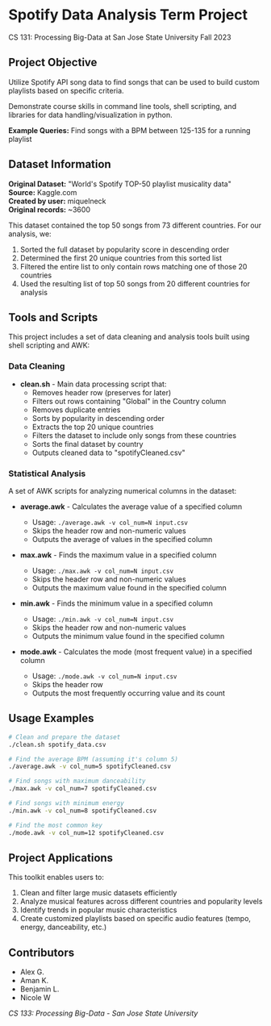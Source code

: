 # Spotify Data Analysis Term Project 
CS 131: Processing Big-Data at San Jose State University Fall 2023

## Project Objective

Utilize Spotify API song data to find songs that can be used to build custom playlists based on specific criteria.

Demonstrate course skills in command line tools, shell scripting, and libraries for data handling/visualization in python.

**Example Queries:** Find songs with a BPM between 125-135 for a running playlist

## Dataset Information

**Original Dataset:** "World's Spotify TOP-50 playlist musicality data"  
**Source:** Kaggle.com  
**Created by user:** miquelneck  
**Original records:** ~3600  

This dataset contained the top 50 songs from 73 different countries. For our analysis, we:
1. Sorted the full dataset by popularity score in descending order
2. Determined the first 20 unique countries from this sorted list
3. Filtered the entire list to only contain rows matching one of those 20 countries
4. Used the resulting list of top 50 songs from 20 different countries for analysis

## Tools and Scripts

This project includes a set of data cleaning and analysis tools built using shell scripting and AWK:

### Data Cleaning

- **clean.sh** - Main data processing script that:
  - Removes header row (preserves for later)
  - Filters out rows containing "Global" in the Country column
  - Removes duplicate entries
  - Sorts by popularity in descending order
  - Extracts the top 20 unique countries
  - Filters the dataset to include only songs from these countries
  - Sorts the final dataset by country
  - Outputs cleaned data to "spotifyCleaned.csv"

### Statistical Analysis

A set of AWK scripts for analyzing numerical columns in the dataset:

- **average.awk** - Calculates the average value of a specified column
  - Usage: `./average.awk -v col_num=N input.csv`
  - Skips the header row and non-numeric values
  - Outputs the average of values in the specified column

- **max.awk** - Finds the maximum value in a specified column
  - Usage: `./max.awk -v col_num=N input.csv`
  - Skips the header row and non-numeric values
  - Outputs the maximum value found in the specified column

- **min.awk** - Finds the minimum value in a specified column
  - Usage: `./min.awk -v col_num=N input.csv`
  - Skips the header row and non-numeric values
  - Outputs the minimum value found in the specified column

- **mode.awk** - Calculates the mode (most frequent value) in a specified column
  - Usage: `./mode.awk -v col_num=N input.csv`
  - Skips the header row
  - Outputs the most frequently occurring value and its count

## Usage Examples

```bash
# Clean and prepare the dataset
./clean.sh spotify_data.csv

# Find the average BPM (assuming it's column 5)
./average.awk -v col_num=5 spotifyCleaned.csv

# Find songs with maximum danceability
./max.awk -v col_num=7 spotifyCleaned.csv

# Find songs with minimum energy
./min.awk -v col_num=8 spotifyCleaned.csv

# Find the most common key
./mode.awk -v col_num=12 spotifyCleaned.csv
```

## Project Applications

This toolkit enables users to:

1. Clean and filter large music datasets efficiently
2. Analyze musical features across different countries and popularity levels
3. Identify trends in popular music characteristics
4. Create customized playlists based on specific audio features (tempo, energy, danceability, etc.)

## Contributors

- Alex G.
- Aman K.
- Benjamin L.
- Nicole W

*CS 133: Processing Big-Data - San Jose State University*
